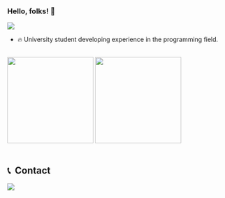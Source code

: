 ### Hello, folks! 👋
<img src="https://raw.githubusercontent.com/gist/Lucaslmp77/4e6b1926717edaaeb399908b28413650/raw/6913fb41539a95b17968aac51f43fa99c9c2a2fa/githubcard.svg"/>

- 🔥 University student developing experience in the programming field.

<br>

<div display = "flex"> 
<img  height="197px" src="https://github-readme-stats.vercel.app/api?username=Lucaslmp77&show_icons=true&theme=highcontrast&include_all_commits=true&count_private=true"/>
<img  height="197px" src="https://github-readme-stats.vercel.app/api/top-langs/?username=Lucaslmp77&layout=compact&langs_count=7&theme=highcontrast"/>
</div>

<br>

## 📞 &nbsp;Contact

<a href = "mailto:lucas.lmp77@gmail.com"><img src="https://img.shields.io/badge/-Gmail-%23333?style=for-the-badge&logo=gmail" target="_blank"></a>

<br>
